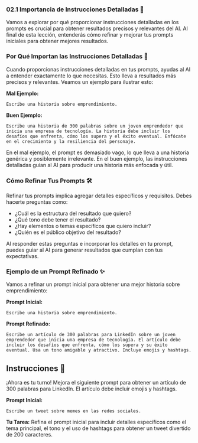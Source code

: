 ### 02.1 Importancia de Instrucciones Detalladas 📝

Vamos a explorar por qué proporcionar instrucciones detalladas en los prompts es crucial para obtener resultados precisos y relevantes del AI. Al final de esta lección, entenderás cómo refinar y mejorar tus prompts iniciales para obtener mejores resultados.

### Por Qué Importan las Instrucciones Detalladas 🤔

Cuando proporcionas instrucciones detalladas en tus prompts, ayudas al AI a entender exactamente lo que necesitas. Esto lleva a resultados más precisos y relevantes. Veamos un ejemplo para ilustrar esto:

**Mal Ejemplo:**
```
Escribe una historia sobre emprendimiento.
```

**Buen Ejemplo:**
```
Escribe una historia de 300 palabras sobre un joven emprendedor que inicia una empresa de tecnología. La historia debe incluir los desafíos que enfrenta, cómo los supera y el éxito eventual. Enfócate en el crecimiento y la resiliencia del personaje.
```

En el mal ejemplo, el prompt es demasiado vago, lo que lleva a una historia genérica y posiblemente irrelevante. En el buen ejemplo, las instrucciones detalladas guían al AI para producir una historia más enfocada y útil.

### Cómo Refinar Tus Prompts 🛠️

Refinar tus prompts implica agregar detalles específicos y requisitos. Debes hacerte preguntas como:

- ¿Cuál es la estructura del resultado que quiero?
- ¿Qué tono debe tener el resultado?
- ¿Hay elementos o temas específicos que quiero incluir?
- ¿Quién es el público objetivo del resultado?

Al responder estas preguntas e incorporar los detalles en tu prompt, puedes guiar al AI para generar resultados que cumplan con tus expectativas.

### Ejemplo de un Prompt Refinado ✨

Vamos a refinar un prompt inicial para obtener una mejor historia sobre emprendimiento:

**Prompt Inicial:**
```
Escribe una historia sobre emprendimiento.
```

**Prompt Refinado:**
```
Escribe un artículo de 300 palabras para LinkedIn sobre un joven emprendedor que inicia una empresa de tecnología. El artículo debe incluir los desafíos que enfrenta, cómo los supera y su éxito eventual. Usa un tono amigable y atractivo. Incluye emojis y hashtags.
```

## Instrucciones 📌

¡Ahora es tu turno! Mejora el siguiente prompt para obtener un artículo de 300 palabras para LinkedIn. El artículo debe incluir emojis y hashtags.

**Prompt Inicial:**
```
Escribe un tweet sobre memes en las redes sociales.
```

**Tu Tarea:**
Refina el prompt inicial para incluir detalles específicos como el tema principal, el tono y el uso de hashtags para obtener un tweet divertido de 200 caracteres.